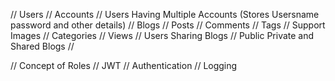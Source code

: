 // Users
    // Accounts
    // Users Having Multiple Accounts (Stores Usersname password and other details)
// Blogs
    // Posts
        // Comments
        // Tags
    // Support Images
    // Categories
    // Views
// Users Sharing Blogs
    // Public Private and Shared Blogs
// 






// Concept of Roles 
// JWT
// Authentication
// Logging